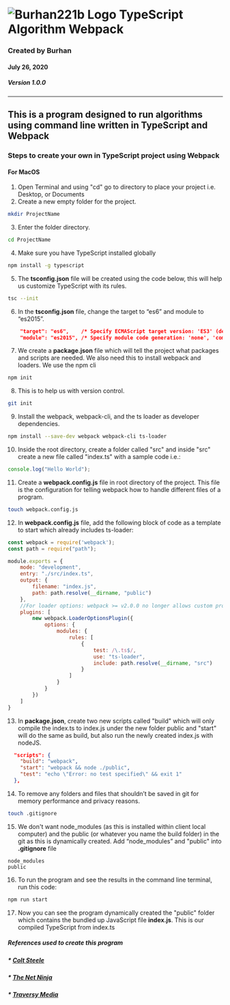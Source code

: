 # ![Burhan221b Logo](https://drive.google.com/uc?export=view&id=1ShYHkaVxVpVDLmUVV8YhigZ-Kju3hJry) TypeScript Algorithm Webpack
### Created by Burhan 
#### July 26, 2020
##### Version 1.0.0
---

## This is a program designed to run algorithms using command line written in TypeScript and Webpack 

### Steps to create your own in TypeScript project using Webpack
#### **For MacOS**
1. Open Terminal and using "cd" go to directory to place your project i.e. Desktop, or Documents
1. Create a new empty folder for the project.
```bash
mkdir ProjectName
```
3. Enter the folder directory. 
```bash
cd ProjectName
```
4. Make sure you have TypeScript installed globally 
```bash
npm install -g typescript
```
5. The **tsconfig.json** file will be created using the code below, this will help us customize TypeScript with its rules.
```bash
tsc --init
```
6. In the **tsconfig.json** file, change the target to “es6” and module to “es2015”.
```json
    "target": "es6",    /* Specify ECMAScript target version: 'ES3' (default), 'ES5', 'ES2015', 'ES2016', 'ES2017', 'ES2018', 'ES2019', 'ES2020', or 'ESNEXT'. */
    "module": "es2015", /* Specify module code generation: 'none', 'commonjs', 'amd', 'system', 'umd', 'es2015', 'es2020', or 'ESNext'. */
``` 
7. We create a **package.json** file which will tell the project what packages and scripts are needed. We also need this to install webpack and loaders. We use the npm cli
```bash
npm init 
```
8. This is to help us with version control. 
```bash
git init
```
9. Install the webpack, webpack-cli, and the ts loader as developer dependencies. 
```bash
npm install --save-dev webpack webpack-cli ts-loader
```
10. Inside the root directory, create a folder called "src" and inside "src" create a new file called "index.ts" with a sample code i.e.:
```javascript
console.log("Hello World");
```
11. Create a **webpack.config.js** file in root directory of the project. This file is the configuration for telling webpack how to handle different files of a program.
```bash
touch webpack.config.js
```
12. In **webpack.config.js** file, add the following block of code as a template to start which already includes ts-loader:
```javascript
const webpack = require('webpack');
const path = require("path");

module.exports = {
    mode: "development",
    entry: "./src/index.ts",
    output: {
        filename: "index.js",
        path: path.resolve(__dirname, "public")
    },
    //For loader options: webpack >= v2.0.0 no longer allows custom properties in configuration.
    plugins: [
        new webpack.LoaderOptionsPlugin({
            options: {
                modules: {
                    rules: [
                        {
                            test: /\.ts$/,
                            use: "ts-loader",
                            include: path.resolve(__dirname, "src")
                        }
                    ]
                }
            }
        })
    ]
}
```
13. In **package.json**, create two new scripts called "build" which will only compile the index.ts to index.js under the new folder public and "start" will do the same as build, but also run the newly created index.js with nodeJS.
```json
  "scripts": {
    "build": "webpack",
    "start": "webpack && node ./public",
    "test": "echo \"Error: no test specified\" && exit 1"
  },
``` 
14. To remove any folders and files that shouldn’t be saved in git for memory performance and privacy reasons. 
```bash
touch .gitignore
```
15. We don't want node_modules (as this is installed within client local computer) and the public (or whatever you name the build folder) in the git as this is dynamically created. Add “node_modules” and "public" into **.gitignore** file
```
node_modules
public
```
16. To run the program and see the results in the command line terminal, run this code:
```bash
npm run start
```
17. Now you can see the program dynamically created the "public" folder which contains the bundled up JavaScript file **index.js**. This is our compiled TypeScript from index.ts

##### References used to create this program
##### * [Colt Steele](https://www.youtube.com/playlist?list=PLblA84xge2_zwxh3XJqy6UVxS60YdusY8)
##### * [The Net Ninja](https://www.youtube.com/playlist?list=PL4cUxeGkcC9hOkGbwzgYFmaxB0WiduYJC)
##### * [Traversy Media](http://www.traversymedia.com)

